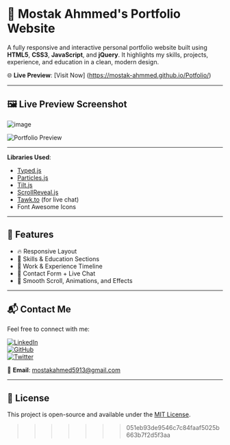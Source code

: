 # 🚀 Mostak Ahmmed's Portfolio Website

A fully responsive and interactive personal portfolio website built using **HTML5**, **CSS3**, **JavaScript**, and **jQuery**. It highlights my skills, projects, experience, and education in a clean, modern design.

🌐 **Live Preview**: [Visit Now] (https://mostak-ahmmed.github.io/Potfolio/)

---

## 🖼️ Live Preview Screenshot

![image](https://github.com/user-attachments/assets/1d7e267a-8041-4118-81f1-f21ab3db61ca)

![Portfolio Preview](./assets/images/portfolio-preview.png)

---


**Libraries Used**:
- [Typed.js](https://github.com/mattboldt/typed.js)
- [Particles.js](https://vincentgarreau.com/particles.js)
- [Tilt.js](https://gijsroge.github.io/tilt.js/)
- [ScrollReveal.js](https://scrollrevealjs.org/)
- [Tawk.to](https://www.tawk.to/) (for live chat)
- Font Awesome Icons

---

## 📁 Features

- 🔥 Responsive Layout  
- 🧠 Skills & Education Sections  
- 💼 Work & Experience Timeline  
- 📧 Contact Form + Live Chat  
- 🎯 Smooth Scroll, Animations, and Effects

---

## 📬 Contact Me

Feel free to connect with me:

[![LinkedIn](https://img.shields.io/badge/LinkedIn-blue?style=for-the-badge&logo=linkedin&logoColor=white)](https://www.linkedin.com/in/Mostak-Ahmmed)  
[![GitHub](https://img.shields.io/badge/GitHub-black?style=for-the-badge&logo=github&logoColor=white)](https://github.com/Mostak-Ahmmed)  
[![Twitter](https://img.shields.io/badge/Twitter-1DA1F2?style=for-the-badge&logo=twitter&logoColor=white)](https://x.com/MostakAhmm65049)  
 
📧 **Email**: [mostakahmed5913@gmail.com](mailto:mostakahmed5913@gmail.com)

---

## 📌 License

This project is open-source and available under the [MIT License](LICENSE).

>>>>>>> 051eb93de9546c7c84faaf5025b663b7f2d5f3aa
